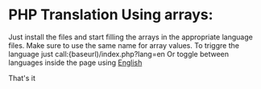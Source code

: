 # PHP Translation Using arrays:

Just install the files and start filling the arrays in the appropriate language files.
Make sure to use the same name for array values.
To triggre the language just call:{baseurl)/index.php?lang=en 
Or toggle between languages inside the page using <a href="/?lang=en">English</a>

That's it
